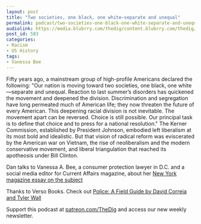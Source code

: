 ```yaml
---
layout: post
title: "Two societies, one black, one white—separate and unequal"
permalink: podcast/two-societies-one-black-one-white-separate-and-unequal/
audiolink: https://media.blubrry.com/thedig/content.blubrry.com/thedig/The_Dig_-_EP_117_-_Vanessa.mp3
post_id: 583
categories: 
- Racism
- US History
tags: 
- Vanessa Bee
---
```


Fifty years ago, a mainstream group of high-profile Americans declared the following: "Our nation is moving toward two societies, one black, one white—separate and unequal. Reaction to last summer’s disorders has quickened the movement and deepened the division. Discrimination and segregation have long permeated much of American life; they now threaten the future of every American. This deepening racial division is not inevitable. The movement apart can be reversed. Choice is still possible. Our principal task is to define that choice and to press for a national resolution." The Kerner Commission, established by President Johnson, embodied left liberalism at its most bold and idealistic. But that vision of radical reform was eviscerated by the American war on Vietnam, the rise of neoliberalism and the modern conservative movement, and liberal triangulation that reached its apotheosis under Bill Clinton.

Dan talks to Vanessa A. Bee, a consumer protection lawyer in D.C. and a social media editor for Current Affairs magazine, about her [New York magazine essay on the subject](https://www.nymag.com/daily/intelligencer/2018/03/how-we-can-get-a-more-equal-union.html)

Thanks to Verso Books. Check out [Police: A Field Guide by David Correia and Tyler Wall](https://www.versobooks.com/books/2530-police)

Support this podcast at [patreon.com/TheDig](http://www.patreon.com/TheDig)  and access our new weekly newsletter.
